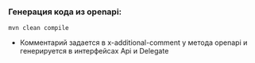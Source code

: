 ### Генерация кода из openapi:
```commandline
mvn clean compile
```

- Комментарий задается в x-additional-comment у метода openapi и генерируется в интерфейсах Api и Delegate
